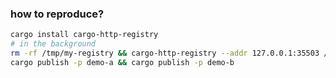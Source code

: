 ### how to reproduce?

```bash
cargo install cargo-http-registry
# in the background
rm -rf /tmp/my-registry && cargo-http-registry --addr 127.0.0.1:35503 /tmp/my-registry
cargo publish -p demo-a && cargo publish -p demo-b
```
